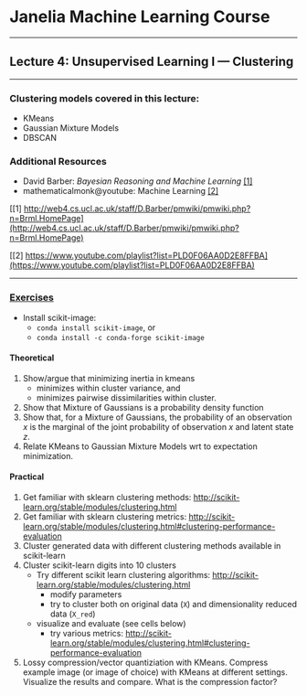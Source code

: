 # Janelia Machine Learning Course
-----------
## Lecture 4: Unsupervised Learning I &mdash; Clustering
-----------
### Clustering models covered in this lecture:
  - KMeans
  - Gaussian Mixture Models
  - DBSCAN
### Additional Resources
  - David Barber: *Bayesian Reasoning and Machine Learning* [[1]](http://web4.cs.ucl.ac.uk/staff/D.Barber/pmwiki/pmwiki.php?n=Brml.HomePage)
  - mathematicalmonk@youtube: Machine Learning [[2]](https://www.youtube.com/playlist?list=PLD0F06AA0D2E8FFBA)
 
[[1] http://web4.cs.ucl.ac.uk/staff/D.Barber/pmwiki/pmwiki.php?n=Brml.HomePage](http://web4.cs.ucl.ac.uk/staff/D.Barber/pmwiki/pmwiki.php?n=Brml.HomePage)

[[2] https://www.youtube.com/playlist?list=PLD0F06AA0D2E8FFBA](https://www.youtube.com/playlist?list=PLD0F06AA0D2E8FFBA)

-----------
### [Exercises](https://render.githubusercontent.com/view/ipynb?commit=f7a3c3697ce77ad4bc1f24e7c9a9464abfaa58d4&enc_url=68747470733a2f2f7261772e67697468756275736572636f6e74656e742e636f6d2f4a616e656c69614d4c436f757273652f4a616e656c69614d4c436f757273652f663761336333363937636537376164346263316632346537633961393436346162666161353864342f6c6563747572655f342f4c6563747572655f345f70726163746963616c2e6970796e62&nwo=JaneliaMLCourse%2FJaneliaMLCourse&path=lecture_4%2FLecture_4_practical.ipynb&repository_id=149160074&repository_type=Repository)
  - Install scikit-image:
     - `conda install scikit-image`, or
     - `conda install -c conda-forge scikit-image`
    
#### Theoretical
 1. Show/argue that minimizing inertia in kmeans
    - minimizes within cluster variance, and
    - minimizes pairwise dissimilarities within cluster.
 2. Show that Mixture of Gaussians is a probability density function
 3. Show that, for a Mixture of Gaussians, the probability of an observation *x* is the marginal of the joint probability of observation *x* and latent state *z*.
 4. Relate KMeans to Gaussian Mixture Models wrt to expectation minimization.
 
#### Practical
 1. Get familiar with sklearn clustering methods: http://scikit-learn.org/stable/modules/clustering.html
 2. Get familiar with sklearn clustering metrics: http://scikit-learn.org/stable/modules/clustering.html#clustering-performance-evaluation
 3. Cluster generated data with different clustering methods available in scikit-learn
 4. Cluster scikit-learn digits into 10 clusters
    - Try different scikit learn clustering algorithms: http://scikit-learn.org/stable/modules/clustering.html 
      - modify parameters
      - try to cluster both on original data (`X`) and dimensionality reduced data (`X_red`)
    - visualize and evaluate (see cells below)
      - try various metrics: http://scikit-learn.org/stable/modules/clustering.html#clustering-performance-evaluation
 5. Lossy compression/vector quantiziation with KMeans. Compress example image (or image of choice) with KMeans at different settings. Visualize the results and compare. What is the compression factor?
